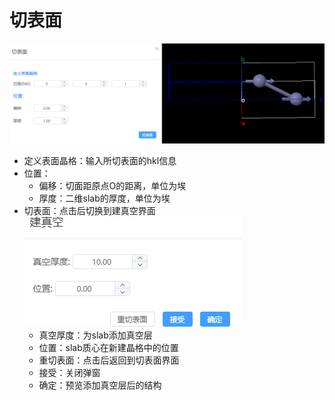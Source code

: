 # 切表面

![](../../nested/qstudio_manual_build_cleavesurface1.png)
- 定义表面晶格：输入所切表面的hkl信息
- 位置：
  - 偏移：切面距原点O的距离，单位为埃
  - 厚度：二维slab的厚度，单位为埃
- 切表面：点击后切换到建真空界面
![](../../nested/qstudio_manual_build_cleavesurface2.png)
  - 真空厚度：为slab添加真空层
  - 位置：slab质心在新建晶格中的位置
  - 重切表面：点击后返回到切表面界面
  - 接受：关闭弹窗
  - 确定：预览添加真空层后的结构